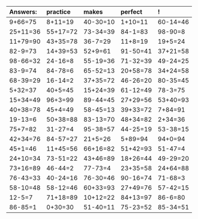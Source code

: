 | Answers: | practice | makes | perfect | ! |
| :--- | :--- | :--- | :--- | :--- |
| 9+66=75 | 8+11=19 | 40-30=10 | 1+10=11 | 60-14=46 | 
| 25+11=36 | 55+17=72 | 73-34=39 | 84-1=83 | 98-90=8 | 
| 11+79=90 | 43+35=78 | 36-7=29 | 11+8=19 | 19+5=24 | 
| 82-9=73 | 14+39=53 | 52+9=61 | 91-50=41 | 37+21=58 | 
| 98-66=32 | 24-16=8 | 55-19=36 | 71-32=39 | 49-24=25 | 
| 83-9=74 | 84-78=6 | 65-52=13 | 20+58=78 | 34+24=58 | 
| 68-39=29 | 16-14=2 | 37+35=72 | 46-26=20 | 80-35=45 | 
| 5+32=37 | 40+5=45 | 15+24=39 | 61-12=49 | 78-3=75 | 
| 15+34=49 | 96+3=99 | 89-44=45 | 27+29=56 | 53+40=93 | 
| 40+38=78 | 45+4=49 | 58-45=13 | 39+33=72 | 7+84=91 | 
| 19-13=6 | 50+38=88 | 83-13=70 | 48+34=82 | 2+34=36 | 
| 75+7=82 | 31-27=4 | 95-38=57 | 44-25=19 | 53-38=15 | 
| 42+34=76 | 84-57=27 | 21+5=26 | 5+89=94 | 94+0=94 | 
| 45+1=46 | 11+45=56 | 66+16=82 | 51+42=93 | 51-47=4 | 
| 24+10=34 | 73-51=22 | 43+46=89 | 18+26=44 | 49-29=20 | 
| 73+16=89 | 46-44=2 | 77-73=4 | 23+35=58 | 24+64=88 | 
| 76-43=33 | 40-24=16 | 76-30=46 | 90-16=74 | 71-68=3 | 
| 58-10=48 | 58-12=46 | 60+33=93 | 27+49=76 | 57-42=15 | 
| 12-5=7 | 71+18=89 | 10+12=22 | 84+13=97 | 86-6=80 | 
| 86-85=1 | 0+30=30 | 51-40=11 | 75-23=52 | 85-34=51 | 

